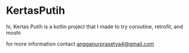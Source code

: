 # KertasPutih
hi, Kertas Putih is a kotlin project that I made to try coroutine, retrofit, and moshi

for more information contact angganurprasetya4@gmail.com
